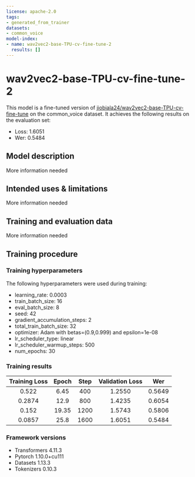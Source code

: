 ```yaml
---
license: apache-2.0
tags:
- generated_from_trainer
datasets:
- common_voice
model-index:
- name: wav2vec2-base-TPU-cv-fine-tune-2
  results: []
---
```


<!-- This model card has been generated automatically according to the information the Trainer had access to. You
should probably proofread and complete it, then remove this comment. -->

# wav2vec2-base-TPU-cv-fine-tune-2

This model is a fine-tuned version of [jiobiala24/wav2vec2-base-TPU-cv-fine-tune](https://huggingface.co/jiobiala24/wav2vec2-base-TPU-cv-fine-tune) on the common_voice dataset.
It achieves the following results on the evaluation set:
- Loss: 1.6051
- Wer: 0.5484

## Model description

More information needed

## Intended uses & limitations

More information needed

## Training and evaluation data

More information needed

## Training procedure

### Training hyperparameters

The following hyperparameters were used during training:
- learning_rate: 0.0003
- train_batch_size: 16
- eval_batch_size: 8
- seed: 42
- gradient_accumulation_steps: 2
- total_train_batch_size: 32
- optimizer: Adam with betas=(0.9,0.999) and epsilon=1e-08
- lr_scheduler_type: linear
- lr_scheduler_warmup_steps: 500
- num_epochs: 30

### Training results

| Training Loss | Epoch | Step | Validation Loss | Wer    |
|:-------------:|:-----:|:----:|:---------------:|:------:|
| 0.522         | 6.45  | 400  | 1.2550          | 0.5649 |
| 0.2874        | 12.9  | 800  | 1.4235          | 0.6054 |
| 0.152         | 19.35 | 1200 | 1.5743          | 0.5806 |
| 0.0857        | 25.8  | 1600 | 1.6051          | 0.5484 |


### Framework versions

- Transformers 4.11.3
- Pytorch 1.10.0+cu111
- Datasets 1.13.3
- Tokenizers 0.10.3
